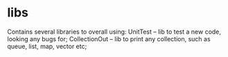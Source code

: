 # libs
Contains several libraries to overall using:
  UnitTest – lib to test a new code, looking any bugs for;
  CollectionOut – lib to print any collection, such as queue, list, map, vector etc;
